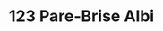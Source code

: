 ---
title: "123 Pare-Brise Albi"
url: /lescure-dalbigeois/123-pare-brise-albi/
shop: réparation de voitures
---
